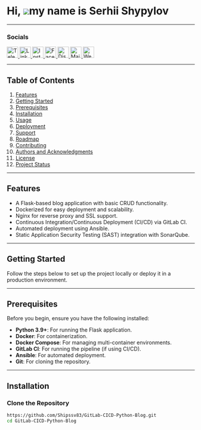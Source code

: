 Hi, ![](https://user-images.githubusercontent.com/18350557/176309783-0785949b-9127-417c-8b55-ab5a4333674e.gif)my name is Serhii Shypylov
=========================================================================================================================================

-------------------------------

### Socials
<p align="left">
  <a href="https://t.me/oneitpro">
    <img src="https://img.icons8.com/ios-glyphs/30/ffffff/telegram-app.png" alt="Telegram" width="30" height="30" />
  </a>
  <a href="https://www.linkedin.com/in/sergey-shipilov-7262a31b4/">
    <img src="https://img.icons8.com/ios-glyphs/30/ffffff/linkedin.png" alt="LinkedIn" width="30" height="30" />
  </a>
  <a href="https://www.instagram.com/shipssvpl/">
    <img src="https://img.icons8.com/ios-glyphs/30/ffffff/instagram-new.png" alt="Instagram" width="30" height="30" />
  </a>
  <a href="https://www.facebook.com/profile.php?id=100083345006373">
    <img src="https://img.icons8.com/ios-glyphs/30/ffffff/facebook.png" alt="Facebook" width="30" height="30" />
  </a>
  <a href="https://discord.com/invite/6z5EyagDyW?ref=1it.pro">
    <img src="https://img.icons8.com/ios-glyphs/30/ffffff/discord.png" alt="Discord" width="30" height="30" />
  </a>
  <a href="mailto:admin@1it.pro">
    <img src="https://img.icons8.com/ios-glyphs/30/ffffff/new-post.png" alt="Mail" width="30" height="30" />
  </a>
  <a href="https://1it.pro/">
    <img src="https://img.icons8.com/ios-glyphs/30/ffffff/domain.png" alt="Website" width="30" height="30" />
  </a>
</p>

---

## Table of Contents
1. [Features](#features)
2. [Getting Started](#getting-started)
3. [Prerequisites](#prerequisites)
4. [Installation](#installation)
5. [Usage](#usage)
6. [Deployment](#deployment)
7. [Support](#support)
8. [Roadmap](#roadmap)
9. [Contributing](#contributing)
10. [Authors and Acknowledgments](#authors-and-acknowledgments)
11. [License](#license)
12. [Project Status](#project-status)

---

## Features
- A Flask-based blog application with basic CRUD functionality.
- Dockerized for easy deployment and scalability.
- Nginx for reverse proxy and SSL support.
- Continuous Integration/Continuous Deployment (CI/CD) via GitLab CI.
- Automated deployment using Ansible.
- Static Application Security Testing (SAST) integration with SonarQube.

---

## Getting Started

Follow the steps below to set up the project locally or deploy it in a production environment.

---

## Prerequisites
Before you begin, ensure you have the following installed:

- **Python 3.9+**: For running the Flask application.
- **Docker**: For containerization.
- **Docker Compose**: For managing multi-container environments.
- **GitLab CI**: For running the pipeline (if using CI/CD).
- **Ansible**: For automated deployment.
- **Git**: For cloning the repository.

---

## Installation

### Clone the Repository
```bash
https://github.com/Shipssv83/GitLab-CICD-Python-Blog.git
cd GitLab-CICD-Python-Blog
```

